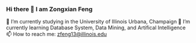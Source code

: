 ### Hi there 👋 I am Zongxian Feng

<!--
**xxxfzxxx/xxxfzxxx** is a ✨ _special_ ✨ repository because its `README.md` (this file) appears on your GitHub profile.

Here are some ideas to get you started:

- 🔭 I’m currently studying in the University of Illinois Urbana, Champaign
- 🌱 I’m currently learning Database System, Data Mining, and Artifical Intelligence
- 👯 I’m looking to collaborate on Kaggle Competition
- 🤔 I’m looking for help with writing a blog
- 💬 Ask me about my school
- 📫 How to reach me: zfeng13@illinois.edu
- ⚡ Fun fact: I love CS. I love Math.
-->
🔭 I’m currently studying in the University of Illinois Urbana, Champaign
🌱 I’m currently learning Database System, Data Mining, and Artifical Intelligence
📫 How to reach me: zfeng13@illinois.edu
